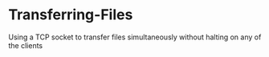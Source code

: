 # Transferring-Files
Using a TCP socket to transfer files simultaneously without halting on any of the clients
